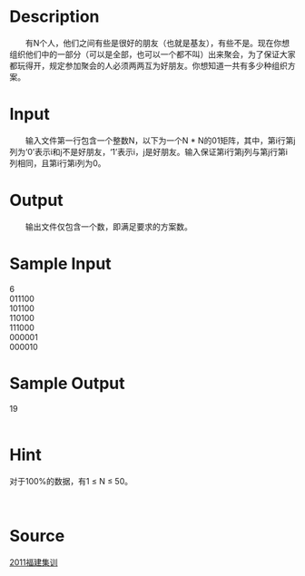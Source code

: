 
# Description

<div class="content"><div style="text-indent: 21pt">有N个人，他们之间有些是很好的朋友（也就是基友），有些不是。现在你想组织他们中的一部分（可以是全部，也可以一个都不叫）出来聚会，为了保证大家都玩得开，规定参加聚会的人必须两两互为好朋友。你想知道一共有多少种组织方案。</div></div>

# Input

<div class="content"><div style="text-indent: 21pt">输入文件第一行包含一个整数N，以下为一个N * N的01矩阵，其中，第i行第j列为‘0’表示i和j不是好朋友，‘1’表示i，j是好朋友。输入保证第i行第j列与第j行第i列相同，且第i行第i列为0。</div></div>

# Output

<div class="content"><div style="text-indent: 21pt">输出文件仅包含一个数，即满足要求的方案数。</div></div>

# Sample Input

<div class="content"><span class="sampledata">6<br/>
011100<br/>
101100<br/>
110100<br/>
111000<br/>
000001<br/>
000010<br/>
</span></div>

# Sample Output

<div class="content"><span class="sampledata">19<br/>
<br/>
</span></div>

# Hint

<div class="content"><p></p><p>对于100%的数据，有1 ≤ N ≤ 50。</p><br/>
<p></p><p></p></div>

# Source

<div class="content"><p><a href="problemset.php?search=2011福建集训">2011福建集训</a></p></div>

